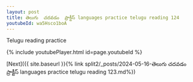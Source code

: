 ```yaml
---
layout: post
title: తెలుగు  చదవడం  ప్రాక్టీస్ languages practice telugu reading 124
youtubeId: wa5Hsco1boA
---
```

 
 
Telugu reading practice
 
 
 
 
 


{% include youtubePlayer.html id=page.youtubeId %}
 
[Next]({{ site.baseurl }}{% link  split2/_posts/2024-05-16-తెలుగు  చదవడం  ప్రాక్టీస్ languages practice telugu reading 123.md%})
 
